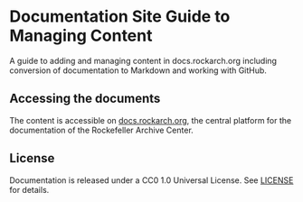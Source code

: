 # Documentation Site Guide to Managing Content

A guide to adding and managing content in docs.rockarch.org including conversion of documentation to Markdown and working with GitHub.

## Accessing the documents

The content is accessible on [docs.rockarch.org](https://docs.rockarch.org), the central platform for the documentation of the Rockefeller Archive Center.

## License

Documentation is released under a CC0 1.0 Universal License. See [LICENSE](LICENSE.md) for details.
